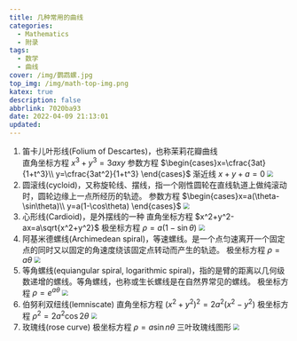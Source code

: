 ```yaml
---
title: 几种常用的曲线
categories:
  - Mathematics
  - 附录
tags:
  - 数学
  - 曲线
cover: /img/鹦鹉螺.jpg
top_img: /img/math-top-img.png
katex: true
description: false
abbrlink: 7020ba93
date: 2022-04-09 21:13:01
updated:
---
```


1. 笛卡儿叶形线(Folium of Descartes)，也称茉莉花瓣曲线   
    直角坐标方程 $x^3+y^3=3axy$ 
    参数方程 $\begin{cases}x=\cfrac{3at}{1+t^3}\\ y=\cfrac{3at^2}{1+t^3} \end{cases}$ 
    渐近线 $x+y+a=0$ 
    <img src="https://warehouse-1310574346.cos.ap-shanghai.myqcloud.com/images/math/笛卡儿叶形线.svg" style="zoom:67%;" />
2. 圆滚线(cycloid)，又称旋轮线、摆线，指一个刚性圆轮在直线轨道上做纯滚动时，圆轮边缘上一点所经历的轨迹。
     参数方程 $\begin{cases}x=a(\theta-\sin\theta)\\ y=a(1-\cos\theta) \end{cases}$
     <img src="https://warehouse-1310574346.cos.ap-shanghai.myqcloud.com/images/math/圆滚线.svg" style="zoom:67%;" />
3. 心形线(Cardioid)，是外摆线的一种
     直角坐标方程 $x^2+y^2-ax=a\sqrt{x^2+y^2}$
     极坐标方程 $\rho=a(1-\sin\theta)$
     <img src="https://warehouse-1310574346.cos.ap-shanghai.myqcloud.com/images/math/心形线.svg" style="zoom:67%;" />
4. 阿基米德螺线(Archimedean spiral)，等速螺线。是一个点匀速离开一个固定点的同时又以固定的角速度绕该固定点转动而产生的轨迹。
     极坐标方程 $\rho=a\theta$
     <img src="https://warehouse-1310574346.cos.ap-shanghai.myqcloud.com/images/math/阿基米德螺线.svg" style="zoom:67%;" />
5. 等角螺线(equiangular spiral, logarithmic spiral)，指的是臂的距离以几何级数递增的螺线。等角螺线，也称或生长螺线是在自然界常见的螺线。
     极坐标方程 $\rho=e^{a\theta}$
     <img src="https://warehouse-1310574346.cos.ap-shanghai.myqcloud.com/images/math/等角螺线.svg" style="zoom:67%;" />
6. 伯努利双纽线(lemniscate)
     直角坐标方程 $(x^2+y^2)^2=2a^2(x^2-y^2)$ 
     极坐标方程 $\rho^2=2a^2\cos 2\theta$
     <img src="https://warehouse-1310574346.cos.ap-shanghai.myqcloud.com/images/math/伯努利双纽线.svg" style="zoom:67%;" />
7. 玫瑰线(rose curve) 
     极坐标方程 $\rho=a\sin n\theta$
     三叶玫瑰线图形
     <img src="https://warehouse-1310574346.cos.ap-shanghai.myqcloud.com/images/math/三叶玫瑰线.svg" style="zoom:67%;" />
